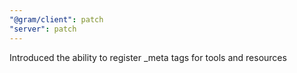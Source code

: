 ```yaml
---
"@gram/client": patch
"server": patch
---
```


Introduced the ability to register \_meta tags for tools and resources
